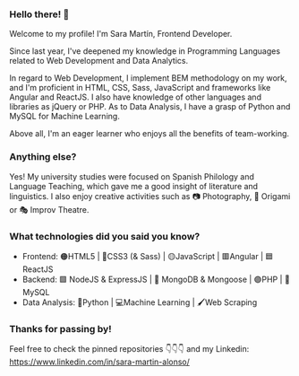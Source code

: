 ### Hello there! 👋
Welcome to my profile! I'm Sara Martín, Frontend Developer. 

Since last year, I've deepened my knowledge in Programming Languages related to Web Development and Data Analytics.

In regard to Web Development, I implement BEM methodology on my work, and I'm proficient in HTML, CSS, Sass, JavaScript and frameworks like Angular and ReactJS. I also have knowledge of other languages and libraries as jQuery or PHP. As to Data Analysis, I have a grasp of Python and MySQL for Machine Learning.

Above all, I'm an eager learner who enjoys all the benefits of team-working.

### Anything else?
Yes! My university studies were focused on Spanish Philology and Language Teaching, which gave me a good insight of literature and linguistics. 
I also enjoy creative activities such as 📷 Photography, 📄 Origami or 🎭 Improv Theatre.



### What technologies did you said you know? 
- Frontend: 🟠HTML5 | 🔵CSS3 (& Sass) | 🟡JavaScript | 🟥Angular | 🟦ReactJS
- Backend: 🟩 NodeJS & ExpressJS | 🍃 MongoDB & Mongoose | 🟣PHP | 🐬MySQL
- Data Analysis: 🐍Python | 💻Machine Learning | 🖌️Web Scraping

### Thanks for passing by!
Feel free to check the pinned repositories 👇👇👇 and my Linkedin: https://www.linkedin.com/in/sara-martin-alonso/

